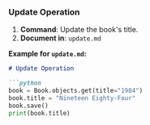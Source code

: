 
### Update Operation

1. **Command**: Update the book's title.
2. **Document in**: `update.md`

**Example for `update.md`:**

```markdown
# Update Operation

```python
book = Book.objects.get(title="1984")
book.title = "Nineteen Eighty-Four"
book.save()
print(book.title)
